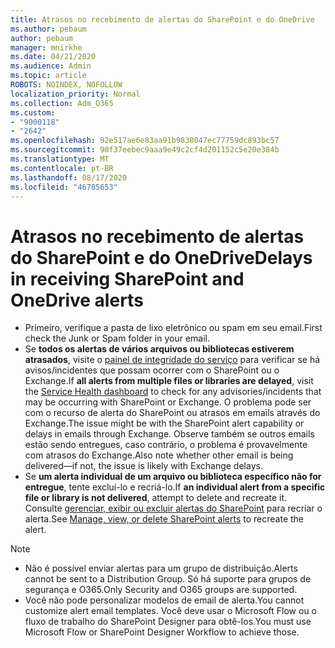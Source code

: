 ```yaml
---
title: Atrasos no recebimento de alertas do SharePoint e do OneDrive
ms.author: pebaum
author: pebaum
manager: mnirkhe
ms.date: 04/21/2020
ms.audience: Admin
ms.topic: article
ROBOTS: NOINDEX, NOFOLLOW
localization_priority: Normal
ms.collection: Adm_O365
ms.custom:
- "9000118"
- "2642"
ms.openlocfilehash: 92e517ae6e83aa91b9838047ec77759dc893bc57
ms.sourcegitcommit: 90f37eebec9aaa9e49c2cf4d201152c5e20e384b
ms.translationtype: MT
ms.contentlocale: pt-BR
ms.lasthandoff: 08/17/2020
ms.locfileid: "46785653"
---
```

# <a name="delays-in-receiving-sharepoint-and-onedrive-alerts"></a><span data-ttu-id="7e94c-102">Atrasos no recebimento de alertas do SharePoint e do OneDrive</span><span class="sxs-lookup"><span data-stu-id="7e94c-102">Delays in receiving SharePoint and OneDrive alerts</span></span>

- <span data-ttu-id="7e94c-103">Primeiro, verifique a pasta de lixo eletrônico ou spam em seu email.</span><span class="sxs-lookup"><span data-stu-id="7e94c-103">First check the Junk or Spam folder in your email.</span></span>
- <span data-ttu-id="7e94c-104">Se **todos os alertas de vários arquivos ou bibliotecas estiverem atrasados**, visite o [painel de integridade do serviço](https://portal.office.com/adminportal/home?ref=/servicehealth) para verificar se há avisos/incidentes que possam ocorrer com o SharePoint ou o Exchange.</span><span class="sxs-lookup"><span data-stu-id="7e94c-104">If **all alerts from multiple files or libraries are delayed**, visit the [Service Health dashboard](https://portal.office.com/adminportal/home?ref=/servicehealth) to check for any advisories/incidents that may be occurring with SharePoint or Exchange.</span></span> <span data-ttu-id="7e94c-105">O problema pode ser com o recurso de alerta do SharePoint ou atrasos em emails através do Exchange.</span><span class="sxs-lookup"><span data-stu-id="7e94c-105">The issue might be with the SharePoint alert capability or delays in emails through Exchange.</span></span> <span data-ttu-id="7e94c-106">Observe também se outros emails estão sendo entregues, caso contrário, o problema é provavelmente com atrasos do Exchange.</span><span class="sxs-lookup"><span data-stu-id="7e94c-106">Also note whether other email is being delivered—if not, the issue is likely with Exchange delays.</span></span>
- <span data-ttu-id="7e94c-107">Se **um alerta individual de um arquivo ou biblioteca específico não for entregue**, tente excluí-lo e recriá-lo.</span><span class="sxs-lookup"><span data-stu-id="7e94c-107">If **an individual alert from a specific file or library is not delivered**, attempt to delete and recreate it.</span></span> <span data-ttu-id="7e94c-108">Consulte [gerenciar, exibir ou excluir alertas do SharePoint](https://support.microsoft.com/office/99dfb19c-9a90-4a8c-aba1-aa8c8afb0de2) para recriar o alerta.</span><span class="sxs-lookup"><span data-stu-id="7e94c-108">See [Manage, view, or delete SharePoint alerts](https://support.microsoft.com/office/99dfb19c-9a90-4a8c-aba1-aa8c8afb0de2) to recreate the alert.</span></span>

> [!NOTE]
> - <span data-ttu-id="7e94c-109">Não é possível enviar alertas para um grupo de distribuição.</span><span class="sxs-lookup"><span data-stu-id="7e94c-109">Alerts cannot be sent to a Distribution Group.</span></span> <span data-ttu-id="7e94c-110">Só há suporte para grupos de segurança e O365.</span><span class="sxs-lookup"><span data-stu-id="7e94c-110">Only Security and O365 groups are supported.</span></span>
> - <span data-ttu-id="7e94c-111">Você não pode personalizar modelos de email de alerta.</span><span class="sxs-lookup"><span data-stu-id="7e94c-111">You cannot customize alert email templates.</span></span> <span data-ttu-id="7e94c-112">Você deve usar o Microsoft Flow ou o fluxo de trabalho do SharePoint Designer para obtê-los.</span><span class="sxs-lookup"><span data-stu-id="7e94c-112">You must use Microsoft Flow or SharePoint Designer Workflow to achieve those.</span></span>
